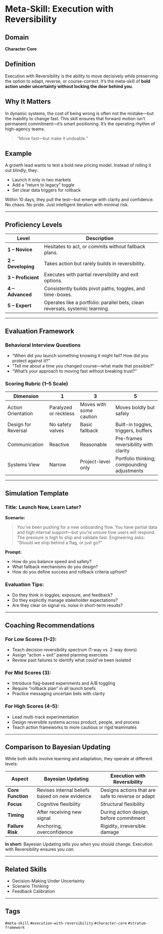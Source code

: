 # Meta-Skill: Execution with Reversibility

## Domain
**Character Core**

## Definition
Execution with Reversibility is the ability to move decisively while preserving the option to adapt, reverse, or course-correct. It’s the meta-skill of **bold action under uncertainty without locking the door behind you**.

## Why It Matters
In dynamic systems, the cost of being wrong is often not the mistake—but the inability to change fast. This skill ensures that forward motion isn’t permanent commitment—it’s smart positioning. It’s the operating rhythm of high-agency teams.

> “Move fast—but make it undoable.”

## Example
A growth lead wants to test a bold new pricing model. Instead of rolling it out blindly, they:
- Launch it only in two markets
- Add a “return to legacy” toggle
- Set clear data triggers for rollback

Within 10 days, they pull the test—but emerge with clarity and confidence. No chaos. No pride. Just intelligent iteration with minimal risk.

---

## Proficiency Levels

| Level | Description |
|-------|-------------|
| **1 – Novice** | Hesitates to act, or commits without fallback plans. |
| **2 – Developing** | Takes action but rarely builds in reversibility. |
| **3 – Proficient** | Executes with partial reversibility and exit options. |
| **4 – Advanced** | Consistently builds pivot paths, toggles, and time-boxes. |
| **5 – Expert** | Operates like a portfolio: parallel bets, clean reversals, systemic learning. |

---

## Evaluation Framework

### Behavioral Interview Questions
- “When did you launch something knowing it might fail? How did you protect against it?”
- “Tell me about a time you changed course—what made that possible?”
- “What’s your approach to moving fast without breaking trust?”

### Scoring Rubric (1–5 Scale)
| Dimension | 1 | 3 | 5 |
|-----------|---|---|---|
| Action Orientation | Paralyzed or reckless | Moves with some caution | Moves boldly but safely |
| Design for Reversal | No safety valves | Basic fallback | Built-in toggles, triggers, buffers |
| Communication | Reactive | Reasonable | Pre-frames reversibility with clarity |
| Systems View | Narrow | Project-level only | Portfolio thinking; compounding adjustments |

---

## Simulation Template

### Title: Launch Now, Learn Later?

**Scenario:**
> You’ve been pushing for a new onboarding flow. You have partial data and high internal support—but you’re unsure how users will respond. The pressure is high to ship and validate fast. Engineering asks: “Should we ship behind a flag, or just go?”

**Prompt:**
- How do you balance speed and safety?
- What fallback mechanisms do you design?
- How do you define success and rollback criteria upfront?

### Evaluation Tips:
- Do they think in toggles, exposure, and feedback?
- Do they explicitly manage stakeholder expectations?
- Are they clear on signal vs. noise in short-term results?

---

## Coaching Recommendations

### For Low Scores (1–2):
- Teach decision reversibility spectrum (1-way vs. 2-way doors)
- Assign “action + exit” paired planning exercises
- Review past failures to identify what could’ve been isolated

### For Mid Scores (3):
- Introduce flag-based experiments and A/B toggling
- Require “rollback plan” in all launch briefs
- Practice messaging uncertain bets with clarity

### For High Scores (4–5):
- Lead multi-track experimentation
- Design reversible systems across product, people, and process
- Teach action frameworks to more cautious or rigid teammates

---

## Comparison to Bayesian Updating

While both skills involve learning and adaptation, they operate at different levels:

| Aspect | Bayesian Updating | Execution with Reversibility |
|--------|--------------------|------------------------------|
| **Core Function** | Revises internal beliefs based on new evidence | Designs actions that are safe to reverse or adapt |
| **Focus** | Cognitive flexibility | Structural flexibility |
| **Timing** | After receiving new signal | During action design, before commitment |
| **Failure Risk** | Anchoring, overconfidence | Rigidity, irreversible damage |

**In short:** Bayesian Updating tells you *when* you should change. Execution with Reversibility ensures you *can*.

---

## Related Skills
- Decision-Making Under Uncertainty
- Scenario Thinking
- Feedback Calibration

---

## Tags
`#meta-skill` `#execution-with-reversibility` `#character-core` `#stratum-framework`

